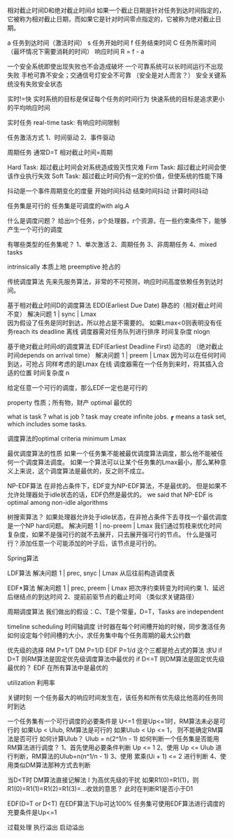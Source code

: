 相对截止时间D和绝对截止时间d
如果一个截止日期是针对任务到达时间指定的，它被称为相对截止日期，而如果它是针对时间零点指定的，它被称为绝对截止日期。

a 任务到达时间（激活时间）
s 任务开始时间
f 任务结束时间
C 任务所需时间（最坏情况下需要消耗的时间）
响应时间 R = f - a

一个安全系统即使出现失败也不会造成破坏
一个可靠系统可以长时间运行不出现失败
手枪可靠不安全；交通信号灯安全不可靠   （安全是对人而言？）
安全关键系统没有失败安全状态

实时!=快
实时系统的目标是保证每个任务的时间行为
快速系统的目标是追求更小的平均响应时间

实时任务 real-time task: 有响应时间限制

任务激活方式
1、时间驱动
2、事件驱动

周期任务 通常D=T 相对截止时间=周期

Hard Task: 超过截止时间会对系统造成毁灭性灾难
Firm Task: 超过截止时间会使该作业执行失效
Soft Task: 超过截止时间仍有一定的价值，但使系统的性能下降

抖动是一个事件周期变化的度量
开始时间抖动
结束时间抖动
计算时间抖动

任务集是可行的 任务集是可调度的with alg.A

什么是调度问题？
给出n个任务，p个处理器，r个资源，在一些约束条件下，能够产生一个可行的调度

有哪些类型的任务集呢？
1、单次激活
2、周期任务
3、非周期任务
4、mixed tasks

intrinsically 本质上地
preemptive 抢占的

传统调度算法
先来先服务算法，非常的不可预测，响应时间高度依赖任务到达时间。

基于相对截止时间D的调度算法 EDD(Earliest Due Date) 静态的（相对截止时间不变）
解决问题 1 | sync | Lmax   
因为假设了任务是同时到达，所以抢占是不需要的。
如果Lmax<0则表明没有任务reach its deadline
离线 调度器需对任务队列进行排序 时间复杂度 nlogn

基于绝对截止时间d的调度算法 EDF(Earliest Deadline First) 动态的 （绝对截止时间depends on arrival time）
解决问题 1 | preem | Lmax
因为可以在任何时间到达，可抢占
同样考虑的是Lmax
在线 调度器需在一个任务到来时，将其插入合适的位置 时间复杂度 n

给定任意一个可行的调度，那么EDF一定也是可行的

property 性质；所有物，财产
optimal 最优的

what is task ?   what is job ?
task may create infinite jobs.
┏ means a task set, which includes some tasks.

调度算法的optimal criteria
minimum Lmax


最优调度算法的性质
如果一个任务集不能被最优调度算法调度，那么他不能被任何一个调度算法调度。
如果一个算法可以让某个任务集的Lmax最小，那么某种意义上来说，这个调度算法是最优的，反之则不成立。


NP-EDF算法
在非抢占条件下，EDF变为NP-EDF算法，不是最优的。
但是如果不允许处理器处于idle状态的话，EDF仍然是最优的。
we said that NP-EDF is optimal among non-idle algorithms

树搜索算法？
如果处理器允许处于idle状态，在非抢占条件下去寻找一个最优调度是一个NP hard问题。
解决问题 1 | no-preem | Lmax
我们通过剪枝来优化时间复杂度，如果不是强可行的就不去展开，只去展开强可行的节点。
什么是强可行？添加任意一个可能添加的叶子后，该节点是可行的。

Spring算法

LDF算法
解决问题 1 | prec, snyc | Lmax
从后往前构造调度表


EDF*算法
解决问题 1 | prec, preem | Lmax
把次序约束转变为时间约束
1、延迟后继结点的到达时间
2、提前前驱节点的截止时间
（类似求关键路径）


周期调度算法
我们做出的假设：C、T是个常量，D=T，Tasks are independent

timeline scheduling 时间轴调度
计时器在每个时间槽开始的时候，同步激活任务
如何设定每个时间槽的大小，求任务集中每个任务周期的最大公约数


优先级的选择
RM   P=1/T
DM   P=1/D
EDF   P=1/d
这个三都是抢占式的算法
求U
if D=T 则RM算法是固定优先级调度算法中最优的
if D<=T 则DM算法是固定优先级最优的？
EDF 在所有算法中是最优的

utilization 利用率

关键时刻
一个任务最大的响应时间发生在，该任务和所有优先级比他高的任务同时到达

一个任务集有一个可行调度的必要条件是 U<=1
但是Up<=1时，RM算法未必是可行的
如果Up < Ulub, RM算法是可行的
如果Ulub < Up <= 1， 则不能确定RM算法是否可行
如何计算Ulub？ Ulub = n(2^1/n - 1)
如何判断一个任务集是否能用RM算法进行调度？
1、首先使用必要条件判断 Up <= 1
2、使用 Up <= Ulub 进行判断，RM算法的Ulub=n(n^1/n - 1)
3、使用 累乘(Ui + 1) <= 2 进行判断
4、使用类似DM算法那种方式去判断

当D<T时
DM算法直接记解法
I 为高优先级的干扰
如果R1(0)=R1(1)，则R1(0)=R1(1)=R1(2)=R1(3)=...收敛的意思？ 此时在判断R1是否小于D1


EDF(D=T or D<T)
在EDF算法下Up可达100%
任务集可使用EDF算法进行调度的充要条件是Up<=1


过载处理
执行溢出 启动溢出
